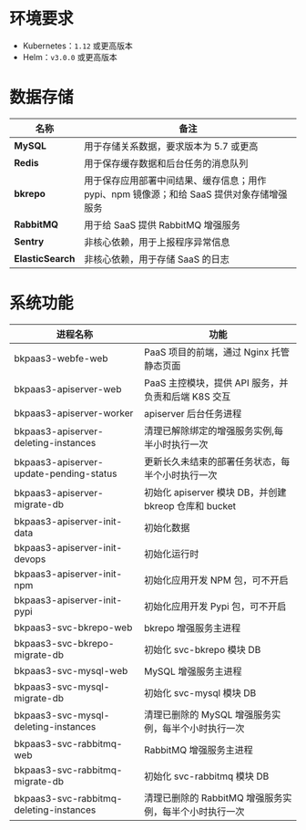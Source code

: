 # 环境要求
* Kubernetes：`1.12` 或更高版本
* Helm：`v3.0.0` 或更高版本

# 数据存储
| 名称           |    备注               |
|-------------------|------------------------|
| **MySQL**         | 用于存储关系数据，要求版本为 5.7 或更高 |
| **Redis**         | 用于保存缓存数据和后台任务的消息队列 |
| **bkrepo**        | 用于保存应用部署中间结果、缓存信息；用作 pypi、npm 镜像源；和给 SaaS 提供对象存储增强服务 |
| **RabbitMQ**      | 用于给 SaaS 提供 RabbitMQ 增强服务 |
| **Sentry**      | 非核心依赖，用于上报程序异常信息 |
| **ElasticSearch**      | 非核心依赖，用于存储 SaaS 的日志  |

# 系统功能

| 进程名称           |    功能                 |
|-------------------|------------------------|
| bkpaas3-webfe-web | PaaS 项目的前端，通过 Nginx 托管静态页面 |
| bkpaas3-apiserver-web | PaaS 主控模块，提供 API 服务，并负责和后端 K8S 交互 |
| bkpaas3-apiserver-worker | apiserver 后台任务进程 |
| bkpaas3-apiserver-deleting-instances | 清理已解除绑定的增强服务实例,每半小时执行一次 |
| bkpaas3-apiserver-update-pending-status | 更新长久未结束的部署任务状态，每半个小时执行一次 |
| bkpaas3-apiserver-migrate-db  | 初始化 apiserver 模块 DB，并创建 bkreop 仓库和 bucket |
| bkpaas3-apiserver-init-data | 初始化数据 |
| bkpaas3-apiserver-init-devops | 初始化运行时 |
| bkpaas3-apiserver-init-npm | 初始化应用开发 NPM 包，可不开启 |
| bkpaas3-apiserver-init-pypi | 初始化应用开发 Pypi 包，可不开启 |
| bkpaas3-svc-bkrepo-web | bkrepo 增强服务主进程 |
| bkpaas3-svc-bkrepo-migrate-db | 初始化 svc-bkrepo 模块 DB |
| bkpaas3-svc-mysql-web | MySQL 增强服务主进程 |
| bkpaas3-svc-mysql-migrate-db | 初始化 svc-mysql 模块 DB |
| bkpaas3-svc-mysql-deleting-instances | 清理已删除的 MySQL 增强服务实例，每半个小时执行一次 |
| bkpaas3-svc-rabbitmq-web | RabbitMQ 增强服务主进程 |
| bkpaas3-svc-rabbitmq-migrate-db | 初始化 svc-rabbitmq 模块 DB |
| bkpaas3-svc-rabbitmq-deleting-instances 	| 清理已删除的 RabbitMQ 增强服务实例，每半个小时执行一次 |
